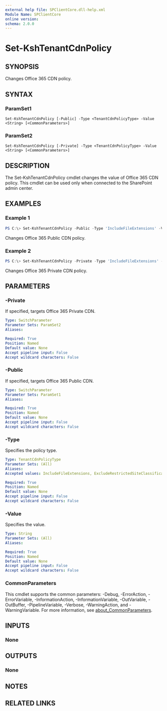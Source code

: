 ```yaml
---
external help file: SPClientCore.dll-help.xml
Module Name: SPClientCore
online version:
schema: 2.0.0
---
```


# Set-KshTenantCdnPolicy

## SYNOPSIS
Changes Office 365 CDN policy.

## SYNTAX

### ParamSet1
```
Set-KshTenantCdnPolicy [-Public] -Type <TenantCdnPolicyType> -Value <String> [<CommonParameters>]
```

### ParamSet2
```
Set-KshTenantCdnPolicy [-Private] -Type <TenantCdnPolicyType> -Value <String> [<CommonParameters>]
```

## DESCRIPTION
The Set-KshTenantCdnPolicy cmdlet changes the value of Office 365 CDN policy.
This cmdlet can be used only when connected to the SharePoint admin center.

## EXAMPLES

### Example 1
```powershell
PS C:\> Set-KshTenantCdnPolicy -Public -Type 'IncludeFileExtensions' -Value 'CSS,EOT,GIF,ICO,JPEG,JPG,JS,MAP,PNG,SVG,TTF,WOFF'
```

Changes Office 365 Public CDN policy.

### Example 2
```powershell
PS C:\> Set-KshTenantCdnPolicy -Private -Type 'IncludeFileExtensions' -Value 'GIF,ICO,JPEG,JPG,JS,PNG'
```

Changes Office 365 Private CDN policy.

## PARAMETERS

### -Private
If specified, targets Office 365 Private CDN.

```yaml
Type: SwitchParameter
Parameter Sets: ParamSet2
Aliases:

Required: True
Position: Named
Default value: None
Accept pipeline input: False
Accept wildcard characters: False
```

### -Public
If specified, targets Office 365 Public CDN.

```yaml
Type: SwitchParameter
Parameter Sets: ParamSet1
Aliases:

Required: True
Position: Named
Default value: None
Accept pipeline input: False
Accept wildcard characters: False
```

### -Type
Specifies the policy type.

```yaml
Type: TenantCdnPolicyType
Parameter Sets: (All)
Aliases:
Accepted values: IncludeFileExtensions, ExcludeRestrictedSiteClassifications, ExcludeIfNoScriptDisabled

Required: True
Position: Named
Default value: None
Accept pipeline input: False
Accept wildcard characters: False
```

### -Value
Specifies the value.

```yaml
Type: String
Parameter Sets: (All)
Aliases:

Required: True
Position: Named
Default value: None
Accept pipeline input: False
Accept wildcard characters: False
```

### CommonParameters
This cmdlet supports the common parameters: -Debug, -ErrorAction, -ErrorVariable, -InformationAction, -InformationVariable, -OutVariable, -OutBuffer, -PipelineVariable, -Verbose, -WarningAction, and -WarningVariable. For more information, see [about_CommonParameters](http://go.microsoft.com/fwlink/?LinkID=113216).

## INPUTS

### None

## OUTPUTS

### None

## NOTES

## RELATED LINKS
